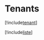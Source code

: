 # Tenants

[!include[tenant](tenants.tenant.autogen.md)]

[!include[liste](tenants.liste.autogen.md)]



















